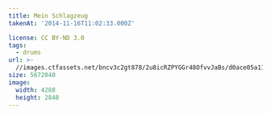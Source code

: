 ```yaml
---
title: Mein Schlagzeug
takenAt: '2014-11-16T11:02:33.000Z'

license: CC BY-ND 3.0
tags:
  - drums
url: >-
  //images.ctfassets.net/bncv3c2gt878/2u8icRZPYGGr48OfvvJaBs/d0ace05a11c306483e489dc8e7d53ea1/mein-schlagzeug_15616206937_o
size: 5672040
image:
  width: 4288
  height: 2848
---
```

